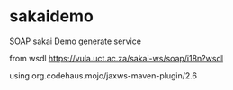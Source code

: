 # sakaidemo
SOAP sakai Demo generate service

from wsdl https://vula.uct.ac.za/sakai-ws/soap/i18n?wsdl

using org.codehaus.mojo/jaxws-maven-plugin/2.6